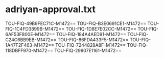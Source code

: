 # adriyan-approval.txt
TOU-FIQ-49B9FEC71C-M1472==
TOU-FIQ-B3E0691CE1-M1472==
TOU-FIQ-1C4FD3899B-M1472==
TOU-FIQ-1D8E7E02CC-M1472==
TOU-FIQ-6AF53F800E-M1472==
TOU-FIQ-184A4AED91-M1472==
TOU-FIQ-C24C6BB9EB-M1472==
TOU-FIQ-86FDA433F5-M1472==
TOU-FIQ-1A47F2F463-M1472==
TOU-FIQ-7244828A8F-M1472==
TOU-FIQ-118DBFF970-M1472==
TOU-FIQ-29907E1161-M1472==
